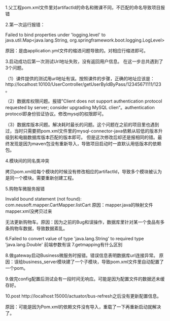 1.父工程pom.xml文件里对artifactId的命名和微课不同，不匹配的命名导致项目报错

2.第一次运行报错： 

Failed to bind properties under 'logging.level' to java.util.Map<java.lang.String, org.springframework.boot.logging.LogLevel>

原因：是由application.yml文件的缩进问题导致的。对相应行缩进即可。

3.启动成功后第一次测试Url地址失败，没有返回用户信息。 
在这一步总共遇到了3个问题。 

（1）课件提供的测试用url地址有误。按照课件的步骤，正确的地址应该是：http://localhost:10100/UserController/getUserByIdByPass/12345671111/123。

（2）数据库权限问题。报错”Client does not support authentication protocol requested by server; consider upgrading MySQL clien“。authentication protocol即身份验证协议。修改mysql的权限即可。

（3）数据库版本问题。解决耗时最长的问题。这个问题在之前的项目里也遇到过，当时只需要把pom.xml文件里的mysql-connector-java依赖从较低的版本升级到和电脑数据库版本匹配的版本即可。
但是这次修改后却还是报相同的错。最终发现是因为maven包没有重新导入，导致项目启动时一直默认用低版本的依赖包。

4.模块间的同名类冲突
 
拷贝pom.xml给每个模块的时候没有修改相应的artifactId，导致多个模块被认为是同一个模块。需要重新创建工程。

5.购物车微服务报错

Invalid bound statement (not found): com.neusoft.mapper.CartMapper.listCart 原因：mapper.java的映射文件mapper.xml没拷贝过来


无法更新购物车。原因：因为之前的Bug和误操作，数据库里针对某一个食品有多条购物车数据，导致数据紊乱。
  
6.Failed to convert value of type 'java.lang.String' to required type 'java.lang.Double'
前端参数有误
7.getmapping有什么区别

8.做gateway启动Business微服务时报错。错误信息表明数据库url连接异常。
原因：误给business_server模块建了一个子模块，导致pom.xml文件里自动配置了一个<packaging>pom</packaging>。


9.做完config配置后测试会有一段时间无响应。可能是因为配置文件的数据还未缓存好。

10.post http://localhost:15000/actuator/bus-refresh之后没有更新配置信息。

原因：可能是因为Pom.xml的依赖文件没有导入，重载了一下再重新启动就解决了。